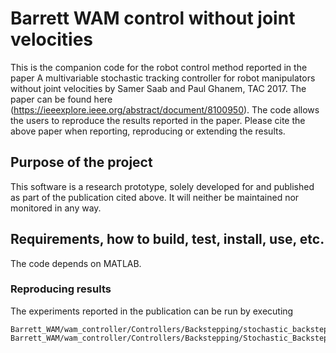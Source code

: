 # Barrett WAM control without joint velocities
This is the companion code for the robot control method reported in the paper A multivariable stochastic tracking controller for robot manipulators without joint velocities by Samer Saab and Paul Ghanem, TAC 2017. The paper can be found here (https://ieeexplore.ieee.org/abstract/document/8100950). The code allows the users to reproduce the results reported in the paper. Please cite the above paper when reporting, reproducing or extending the results.
## Purpose of the project
This software is a research prototype, solely developed for and published as part of the publication cited above. It will neither be maintained nor monitored in any way.
## Requirements, how to build, test, install, use, etc.
The code depends on MATLAB.
### Reproducing results
The experiments reported in the publication can be run by executing 
```
Barrett_WAM/wam_controller/Controllers/Backstepping/stochastic_backstepping.m
Barrett_WAM/wam_controller/Controllers/Backstepping/Stochastic_Backstepping_4dof.m
```
